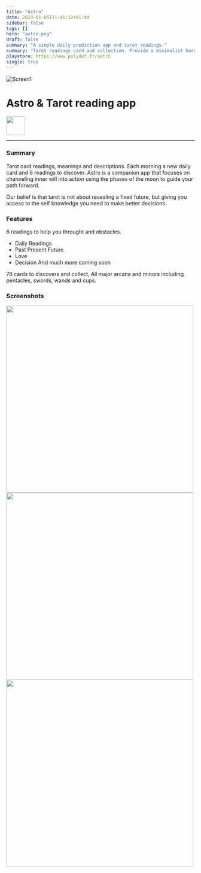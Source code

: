 ```yaml
---
title: "Astro"
date: 2023-01-05T11:41:12+01:00
sidebar: false
tags: []
hero: "astro.png"
draft: false
summary: "A simple daily prediction app and tarot readings."
summary: "Tarot readings card and collection. Provide a minimalist horoscope and motivations quotes."
playstore: https://www.polydot.fr/astro
single: true
---
```


![Screen1](/astrologo.webp)
# Astro & Tarot reading app
<a href="https://play.google.com/store/apps/details?id=com.poly.astro" target="_blank" rel="noopener noreferrer"> <img height="50" src="/google-play-badge-nopad.png"/></a>

<hr>

### Summary
Tarot card readings, meanings and descriptions.
Each morning a new daily card and 6 readings to discover.
Astro is a companion app that focuses on channeling inner will into action using the phases of the moon to guide your path forward.

Our belief is that tarot is not about revealing a fixed future, but giving you access to the self knowledge you need to make better decisions.

### Features
6 readings to help you throught and obstacles.
* Daily Readings
* Past Present Future
* Love
* Decision
And much more coming soon

78 cards to discovers and collect,
All major arcana and minors including pentacles, swords, wands and cups.

### Screenshots

<img height="500" src="/as1.webp"/>
<img height="500" src="/as2.webp"/>
<img height="500" src="/as3.webp"/>
